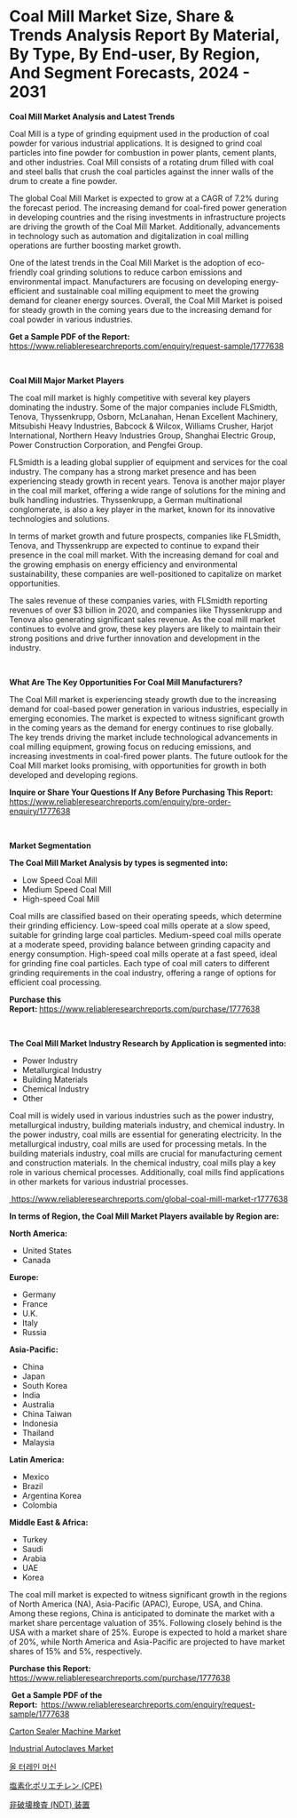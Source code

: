 <p><h1>Coal Mill Market Size, Share & Trends Analysis Report By Material, By Type, By End-user, By Region, And Segment Forecasts, 2024 - 2031</h1></p><p><strong>Coal Mill Market Analysis and Latest Trends</strong></p>
<p><p>Coal Mill is a type of grinding equipment used in the production of coal powder for various industrial applications. It is designed to grind coal particles into fine powder for combustion in power plants, cement plants, and other industries. Coal Mill consists of a rotating drum filled with coal and steel balls that crush the coal particles against the inner walls of the drum to create a fine powder.</p><p>The global Coal Mill Market is expected to grow at a CAGR of 7.2% during the forecast period. The increasing demand for coal-fired power generation in developing countries and the rising investments in infrastructure projects are driving the growth of the Coal Mill Market. Additionally, advancements in technology such as automation and digitalization in coal milling operations are further boosting market growth.</p><p>One of the latest trends in the Coal Mill Market is the adoption of eco-friendly coal grinding solutions to reduce carbon emissions and environmental impact. Manufacturers are focusing on developing energy-efficient and sustainable coal milling equipment to meet the growing demand for cleaner energy sources. Overall, the Coal Mill Market is poised for steady growth in the coming years due to the increasing demand for coal powder in various industries.</p></p>
<p><strong>Get a Sample PDF of the Report:&nbsp;</strong> <a href="https://www.reliableresearchreports.com/enquiry/request-sample/1777638">https://www.reliableresearchreports.com/enquiry/request-sample/1777638</a></p>
<p>&nbsp;</p>
<p><strong>Coal Mill Major Market Players</strong></p>
<p><p>The coal mill market is highly competitive with several key players dominating the industry. Some of the major companies include FLSmidth, Tenova, Thyssenkrupp, Osborn, McLanahan, Henan Excellent Machinery, Mitsubishi Heavy Industries, Babcock & Wilcox, Williams Crusher, Harjot International, Northern Heavy Industries Group, Shanghai Electric Group, Power Construction Corporation, and Pengfei Group.</p><p>FLSmidth is a leading global supplier of equipment and services for the coal industry. The company has a strong market presence and has been experiencing steady growth in recent years. Tenova is another major player in the coal mill market, offering a wide range of solutions for the mining and bulk handling industries. Thyssenkrupp, a German multinational conglomerate, is also a key player in the market, known for its innovative technologies and solutions.</p><p>In terms of market growth and future prospects, companies like FLSmidth, Tenova, and Thyssenkrupp are expected to continue to expand their presence in the coal mill market. With the increasing demand for coal and the growing emphasis on energy efficiency and environmental sustainability, these companies are well-positioned to capitalize on market opportunities.</p><p>The sales revenue of these companies varies, with FLSmidth reporting revenues of over $3 billion in 2020, and companies like Thyssenkrupp and Tenova also generating significant sales revenue. As the coal mill market continues to evolve and grow, these key players are likely to maintain their strong positions and drive further innovation and development in the industry.</p></p>
<p>&nbsp;</p>
<p><strong>What Are The Key Opportunities For Coal Mill Manufacturers?</strong></p>
<p><p>The Coal Mill market is experiencing steady growth due to the increasing demand for coal-based power generation in various industries, especially in emerging economies. The market is expected to witness significant growth in the coming years as the demand for energy continues to rise globally. The key trends driving the market include technological advancements in coal milling equipment, growing focus on reducing emissions, and increasing investments in coal-fired power plants. The future outlook for the Coal Mill market looks promising, with opportunities for growth in both developed and developing regions.</p></p>
<p><strong>Inquire or Share Your Questions If Any Before Purchasing This Report:</strong> <a href="https://www.reliableresearchreports.com/enquiry/pre-order-enquiry/1777638">https://www.reliableresearchreports.com/enquiry/pre-order-enquiry/1777638</a></p>
<p>&nbsp;</p>
<p><strong>Market Segmentation</strong></p>
<p><strong>The Coal Mill Market Analysis by types is segmented into:</strong></p>
<p><ul><li>Low Speed Coal Mill</li><li>Medium Speed Coal Mill</li><li>High-speed Coal Mill</li></ul></p>
<p><p>Coal mills are classified based on their operating speeds, which determine their grinding efficiency. Low-speed coal mills operate at a slow speed, suitable for grinding large coal particles. Medium-speed coal mills operate at a moderate speed, providing balance between grinding capacity and energy consumption. High-speed coal mills operate at a fast speed, ideal for grinding fine coal particles. Each type of coal mill caters to different grinding requirements in the coal industry, offering a range of options for efficient coal processing.</p></p>
<p><strong>Purchase this Report:&nbsp;</strong><a href="https://www.reliableresearchreports.com/purchase/1777638">https://www.reliableresearchreports.com/purchase/1777638</a></p>
<p>&nbsp;</p>
<p><strong>The Coal Mill Market Industry Research by Application is segmented into:</strong></p>
<p><ul><li>Power Industry</li><li>Metallurgical Industry</li><li>Building Materials</li><li>Chemical Industry</li><li>Other</li></ul></p>
<p><p>Coal mill is widely used in various industries such as the power industry, metallurgical industry, building materials industry, and chemical industry. In the power industry, coal mills are essential for generating electricity. In the metallurgical industry, coal mills are used for processing metals. In the building materials industry, coal mills are crucial for manufacturing cement and construction materials. In the chemical industry, coal mills play a key role in various chemical processes. Additionally, coal mills find applications in other markets for various industrial processes.</p></p>
<p><a href="https://www.reliableresearchreports.com/global-coal-mill-market-r1777638">&nbsp;https://www.reliableresearchreports.com/global-coal-mill-market-r1777638</a></p>
<p><strong>In terms of Region, the Coal Mill Market Players available by Region are:</strong></p>
<p>
    <p> <strong> North America: </strong>
        <ul>
            <li>United States</li>
            <li>Canada</li>
        </ul>
        </p> 
    <p> <strong> Europe: </strong>
        <ul>
            <li>Germany</li>
            <li>France</li>
            <li>U.K.</li>
            <li>Italy</li>
            <li>Russia</li>
        </ul>
        </p> 
    <p> <strong> Asia-Pacific: </strong>
        <ul>
            <li>China</li>
            <li>Japan</li>
            <li>South Korea</li>
            <li>India</li>
            <li>Australia</li>
            <li>China Taiwan</li>
            <li>Indonesia</li>
            <li>Thailand</li>
            <li>Malaysia</li>
        </ul>
        </p> 
    <p> <strong> Latin America: </strong>
        <ul>
            <li>Mexico</li>
            <li>Brazil</li>
            <li>Argentina Korea</li>
            <li>Colombia</li>
        </ul>
        </p> 
    <p> <strong> Middle East & Africa: </strong>
        <ul>
            <li>Turkey</li>
            <li>Saudi</li>
            <li>Arabia</li>
            <li>UAE</li>
            <li>Korea</li>
        </ul>
    </p>
    </p>
<p><p>The coal mill market is expected to witness significant growth in the regions of North America (NA), Asia-Pacific (APAC), Europe, USA, and China. Among these regions, China is anticipated to dominate the market with a market share percentage valuation of 35%. Following closely behind is the USA with a market share of 25%. Europe is expected to hold a market share of 20%, while North America and Asia-Pacific are projected to have market shares of 15% and 5%, respectively.</p></p>
<p><strong>Purchase this Report: </strong><a href="https://www.reliableresearchreports.com/purchase/1777638">https://www.reliableresearchreports.com/purchase/1777638</a></p>
<p>&nbsp;<strong>Get a Sample PDF of the Report:&nbsp;&nbsp;</strong><a href="https://www.reliableresearchreports.com/enquiry/request-sample/1777638">https://www.reliableresearchreports.com/enquiry/request-sample/1777638</a></p>
<p><strong></strong></p>
<p><p><a href="https://github.com/irfadac/Market-Research-Report-List-4/blob/main/carton-sealer-machine-market.md">Carton Sealer Machine Market</a></p><p><a href="https://github.com/ashepherd82/Market-Research-Report-List-5/blob/main/industrial-autoclaves-market.md">Industrial Autoclaves Market</a></p><p><a href="https://github.com/mduzzalmduzzal601/Market-Research-Report-List-1/blob/main/1384742166195.md">올 터레인 머신</a></p><p><a href="https://github.com/tubbs463/Market-Research-Report-List-1/blob/main/8696489155551.md">塩素化ポリエチレン (CPE)</a></p><p><a href="https://github.com/decker5351/Market-Research-Report-List-1/blob/main/7119452155550.md">非破壊検査 (NDT) 装置</a></p></p>